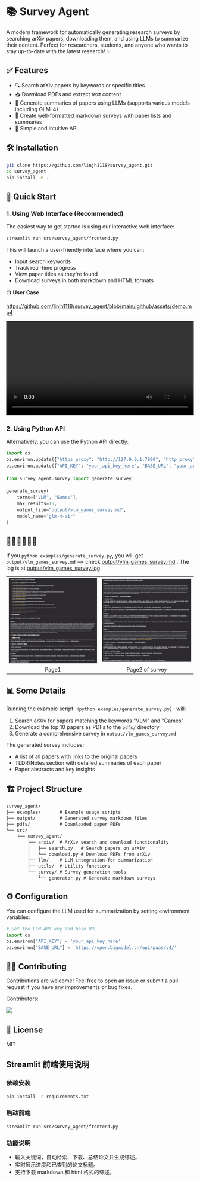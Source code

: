 # 📚 Survey Agent

A modern framework for automatically generating research surveys by searching arXiv papers, downloading them, and using LLMs to summarize their content. Perfect for researchers, students, and anyone who wants to stay up-to-date with the latest research! ✨

## ✅ Features

- 🔍 Search arXiv papers by keywords or specific titles
- 📥 Download PDFs and extract text content
- 🤖 Generate summaries of papers using LLMs (supports various models including GLM-4)
- 📝 Create well-formatted markdown surveys with paper lists and summaries
- 🚀 Simple and intuitive API

## 🛠️ Installation

```bash
git clone https://github.com/linjh1118/survey_agent.git
cd survey_agent
pip install -e .
```

## 🚀 Quick Start

### 1. Using Web Interface (Recommended)

The easiest way to get started is using our interactive web interface:

```bash
streamlit run src/survey_agent/frontend.py
```

This will launch a user-friendly interface where you can:

- Input search keywords
- Track real-time progress
- View paper titles as they're found
- Download surveys in both markdown and HTML formats

📺 **User Case**

https://github.com/linjh1118/survey_agent/blob/main/.github/assets/demo.mp4

<video width="100%" controls>
  <source src="output/362_1747830210.mp4" type="video/mp4">
  Your browser does not support the video tag.
</video>

### 2. Using Python API

Alternatively, you can use the Python API directly:

```python
import os
os.environ.update({"https_proxy": "http://127.0.0.1:7890", "http_proxy": "http://127.0.0.1:7890"})
os.environ.update({"API_KEY": "your_api_key_here", "BASE_URL": "your_api_url"})

from survey_agent.survey import generate_survey

generate_survey(
    terms=["VLM", "Games"],
    max_results=10,
    output_file="output/vlm_games_survey.md",
    model_name="glm-4-air"
)
```

## 🏃🏻‍♀️🏃🏻‍♀️

 If you `python examples/generate_survey.py`, you will get `output/vlm_games_survey.md`
--> check [output/vlm_games_survey.md](output/vlm_games_survey.md) . The log is at [output/vlm_games_survey.log](output/vlm_games_survey.log).

<table>
  <tr>
    <td><img src="output/vlm_game.png" alt="Column Toggle"></td>
    <td><img src="output/vlm_game2.png" alt="Expanded View"></td>
  </tr>
  <tr>
    <td align="center">Page1</td>
    <td align="center">Page2 of survey</td>
  </tr>
</table>


## 📊 Some Details

Running the example script `（python examples/generate_survey.py`） will:

1. Search arXiv for papers matching the keywords "VLM" and "Games"
2. Download the top 10 papers as PDFs to the `pdfs/` directory
3. Generate a comprehensive survey in `output/vlm_games_survey.md`

The generated survey includes:

- A list of all papers with links to the original papers
- TLDR/Notes section with detailed summaries of each paper
- Paper abstracts and key insights


## 🏗️ Project Structure

```
survey_agent/
├── examples/       # Example usage scripts
├── output/         # Generated survey markdown files
├── pdfs/           # Downloaded paper PDFs
└── src/
    └── survey_agent/
        ├── arxiv/  # ArXiv search and download functionality
        │   ├── search.py   # Search papers on arXiv
        │   └── download.py # Download PDFs from arXiv
        ├── llm/    # LLM integration for summarization
        ├── utils/  # Utility functions
        └── survey/ # Survey generation tools
            └── generator.py # Generate markdown surveys
```

## ⚙️ Configuration

You can configure the LLM used for summarization by setting environment variables:

```python
# Set the LLM API key and base URL
import os
os.environ["API_KEY"] = 'your_api_key_here'
os.environ["BASE_URL"] = 'https://open.bigmodel.cn/api/paas/v4/'
```

## 🙋‍♂️ Contributing

Contributions are welcome! Feel free to open an issue or submit a pull request if you have any improvements or bug fixes.

Contributors:

<a href="https://github.com/linjh1118/survey_agent/graphs/contributors">
  <img src="https://contrib.rocks/image?repo=linjh1118/survey_agent" />
</a>

## 📜 License

MIT

## Streamlit 前端使用说明

### 依赖安装

```bash
pip install -r requirements.txt
```

### 启动前端

```bash
streamlit run src/survey_agent/frontend.py
```

### 功能说明

- 输入关键词，自动检索、下载、总结论文并生成综述。
- 实时展示进度和已查到的论文标题。
- 支持下载 markdown 和 html 格式的综述。
